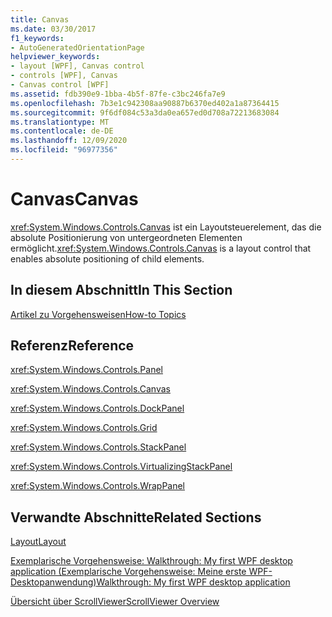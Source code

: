 ```yaml
---
title: Canvas
ms.date: 03/30/2017
f1_keywords:
- AutoGeneratedOrientationPage
helpviewer_keywords:
- layout [WPF], Canvas control
- controls [WPF], Canvas
- Canvas control [WPF]
ms.assetid: fdb390e9-1bba-4b5f-87fe-c3bc246fa7e9
ms.openlocfilehash: 7b3e1c942308aa90887b6370ed402a1a87364415
ms.sourcegitcommit: 9f6df084c53a3da0ea657ed0d708a72213683084
ms.translationtype: MT
ms.contentlocale: de-DE
ms.lasthandoff: 12/09/2020
ms.locfileid: "96977356"
---
```

# <a name="canvas"></a><span data-ttu-id="00db9-102">Canvas</span><span class="sxs-lookup"><span data-stu-id="00db9-102">Canvas</span></span>
<span data-ttu-id="00db9-103"><xref:System.Windows.Controls.Canvas> ist ein Layoutsteuerelement, das die absolute Positionierung von untergeordneten Elementen ermöglicht.</span><span class="sxs-lookup"><span data-stu-id="00db9-103"><xref:System.Windows.Controls.Canvas> is a layout control that enables absolute positioning of child elements.</span></span>  
  
## <a name="in-this-section"></a><span data-ttu-id="00db9-104">In diesem Abschnitt</span><span class="sxs-lookup"><span data-stu-id="00db9-104">In This Section</span></span>  
 [<span data-ttu-id="00db9-105">Artikel zu Vorgehensweisen</span><span class="sxs-lookup"><span data-stu-id="00db9-105">How-to Topics</span></span>](canvas-how-to-topics.md)  
  
## <a name="reference"></a><span data-ttu-id="00db9-106">Referenz</span><span class="sxs-lookup"><span data-stu-id="00db9-106">Reference</span></span>  
 <xref:System.Windows.Controls.Panel>  
  
 <xref:System.Windows.Controls.Canvas>  
  
 <xref:System.Windows.Controls.DockPanel>  
  
 <xref:System.Windows.Controls.Grid>  
  
 <xref:System.Windows.Controls.StackPanel>  
  
 <xref:System.Windows.Controls.VirtualizingStackPanel>  
  
 <xref:System.Windows.Controls.WrapPanel>  
  
## <a name="related-sections"></a><span data-ttu-id="00db9-107">Verwandte Abschnitte</span><span class="sxs-lookup"><span data-stu-id="00db9-107">Related Sections</span></span>  
 [<span data-ttu-id="00db9-108">Layout</span><span class="sxs-lookup"><span data-stu-id="00db9-108">Layout</span></span>](../advanced/layout.md)  
  
 [<span data-ttu-id="00db9-109">Exemplarische Vorgehensweise: Walkthrough: My first WPF desktop application (Exemplarische Vorgehensweise: Meine erste WPF-Desktopanwendung)</span><span class="sxs-lookup"><span data-stu-id="00db9-109">Walkthrough: My first WPF desktop application</span></span>](../getting-started/walkthrough-my-first-wpf-desktop-application.md)  
  
 [<span data-ttu-id="00db9-110">Übersicht über ScrollViewer</span><span class="sxs-lookup"><span data-stu-id="00db9-110">ScrollViewer Overview</span></span>](scrollviewer-overview.md)
